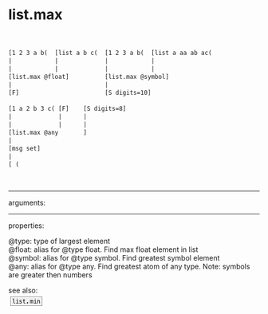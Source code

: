 # list.max

```


[1 2 3 a b(  [list a b c(  [1 2 3 a b(  [list a aa ab ac(
|            |             |            |
|            |             |            |
[list.max @float]          [list.max @symbol]
|                          |
[F]                        [S digits=10]

[1 a 2 b 3 c( [F]    [S digits=8]
|             |      |
|             |      |
[list.max @any       ]
|
[msg set]
|
[ (

            
```
---
arguments:


---
properties:

@type: type of
            largest element<br>
@float: alias for @type float. Find max float element in
            list<br>
@symbol: alias for @type symbol. Find greatest symbol
            element<br>
@any: alias for @type any. Find greatest atom of any type.
            Note: symbols are greater then numbers<br>

see also:<br>
![list.min](img/object_list.min.png)
